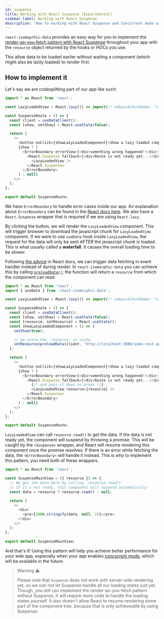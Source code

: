 ```yaml
---
id: suspense
title: Working with React Suspense (Experimental)
sidebar_label: Working with React Suspense
description: 'How to working with React Suspense and Concurrent mode with react-isomorphic-data'
---
```


`react-isomoprhic-data` provides an easy way for you to implement the [render-as-you-fetch pattern with React Suspense](https://reactjs.org/docs/concurrent-mode-suspense.html#approach-3-render-as-you-fetch-using-suspense) throughout your app with the `resource` object returned by the hooks or HOCs you use.

This allow data to be loaded earlier without waiting a component (which might also be lazily loaded) to render first.

## How to implement it
Let's say we are codesplitting part of our app like such:

```javascript
import * as React from 'react';

const LazyLoadedView = React.lazy(() => import(/* webpackChunkName: "lazy-loaded-route" */ './views/main'));

const SuspenseRoute = () => {
  const client = useDataClient();
  const [show, setShow] = React.useState(false);

  return (
    <>
      <button onClick={showLazyLoadedComponent}>Show a lazy-loaded component</button>
      {show ? (
        <ErrorBoundary errorView={<div>something wrong happened!</div>}>
          <React.Suspense fallback={<div>Route is not ready yet...</div>}>
            <LazyLoadedView />
          </React.Suspense>
        </ErrorBoundary>
      ) : null}
    </>
  );
};

export default SuspenseRoute;
```
We have `ErrorBoundary` to handle error cases inside our app. An explanation about `ErrorBoundary` can be found in the [React docs here](https://reactjs.org/docs/error-boundaries.html). We also have a `React.Suspense` wrapper that is required if we are using `React.lazy`.

By clicking the button, we will render the `LazyLoadedView` component. This will trigger browser to download the javascript chunk for `LazyLoadedView` component. If we were to use `useData` hook inside `LazyLoadedView`, the request for the data will only be sent *AFTER* the javascript chunk is loaded. This is what usually called a **waterfall**. It causes the overall loading time to be slower.

Following [the advice](https://reactjs.org/docs/concurrent-mode-suspense.html#start-fetching-early) in React docs, we can trigger data fetching in event handler instead of during render. In `react-isomorphic-data` you can achieve this by calling [`preloadData()`](./preloadData.md); the function will return a `resource` from which the component can read.

```javascript
import * as React from 'react';
import { useData } from 'react-isomorphic-data';

const LazyLoadedView = React.lazy(() => import(/* webpackChunkName: "lazy-loaded-route" */ './views/main'));

const SuspenseRoute = () => {
  const client = useDataClient();
  const [show, setShow] = React.useState(false);
  const [resource, setResource] = React.useState();
  const showLazyLoadedComponent = () => {
    setShow(true);

    // we store the `resource` in state
    setResource(preloadData(client, 'http://localhost:3000/some-rest-api/this-is-loaded-in-parallel-with-the-route-chunk'));
  };

  return (
    <>
      <button onClick={showLazyLoadedComponent}>Show a lazy-loaded component</button>
      {show ? (
        <ErrorBoundary errorView={<div>something wrong happened!</div>}>
          <React.Suspense fallback={<div>Route is not ready yet...</div>}>
            {/* and pass it down as props */}
            <LazyLoadedView resource={resource} />
          </React.Suspense>
        </ErrorBoundary>
      ) : null}
    </>
  );
};

export default SuspenseRoute;
```

`LazyLoadedView` can call `resource.read()` to get the data. If the data is not ready yet, the component will suspend by throwing a promise. This will be caught by the `<Suspense>` wrapper, and React will resume rendering this component once the promise resolves. If there is an error while fetching the data, the `<ErrorBoundary>` will handle it instead. This is why to implement this pattern, you need both of these wrappers.

```javascript
import * as React from 'react';

const SuspenseMainView = ({ resource }) => {
  // We get the data here by calling `resource.read()`
  // If it's not ready, this component will suspend automatically
  const data = resource ? resource.read() : null;

  return (
    <>
      <div>
        <pre>{JSON.stringify(data, null, 2)}</pre>
      </div>
    </>
  );
};

export default SuspenseMainView;
```

And that's it! Using this pattern will help you achieve better performance for your web app, especially when your app enables [concurrent mode](https://reactjs.org/docs/concurrent-mode-intro.html), which will be available in the future.

>Warning ⚠️
>
>Please note that `Suspense` does not work with server-side rendering yet, so we can not let Suspense handle all our loading states just yet. Though, you still can implement the render-as-you-fetch pattern without Suspense, it will require more code to handle the loading states yourself. It also doesn't allow React to resume rendering some part of the component tree, because that is only achieveable by using Suspense.
